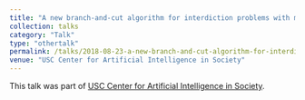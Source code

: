 ```yaml
---
title: "A new branch-and-cut algorithm for interdiction problems with monotonicity"
collection: talks
category: "Talk"
type: "othertalk"
permalink: /talks/2018-08-23-a-new-branch-and-cut-algorithm-for-interdiction-problems-with-monotonicity
venue: "USC Center for Artificial Intelligence in Society"
---
```


This talk was part of [USC Center for Artificial Intelligence in Society](https://www.cais.usc.edu/).